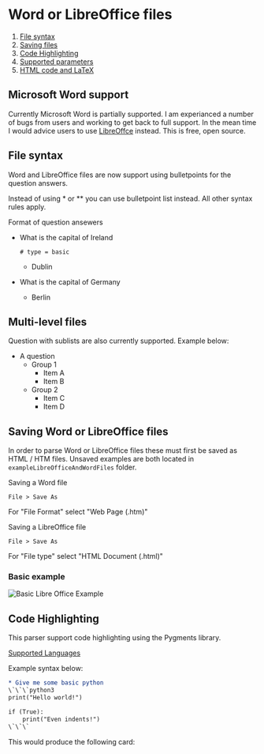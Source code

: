 
# Word or LibreOffice files

1. [File syntax](#File-syntax) 
2. [Saving files](#Saving-Word-or-LibreOffice-files) 
3. [Code Highlighting](#code-highlighting)
4. [Supported parameters](https://github.com/c-okelly/org_to_anki/blob/master/documentation/orgReadme.md#Supported-parameters)
5. [HTML code and LaTeX](https://github.com/c-okelly/org_to_anki/blob/master/documentation/orgReadme.md#html-code-and-latex)

## Microsoft Word support

Currently Microsoft Word is partially supported. I am experianced a number of bugs from users and working to get back to full support. In the mean time I would advice users to use [LibreOffce](https://www.libreoffice.org/) instead. This is free, open source.


## File syntax

Word and LibreOffice files are now support using bulletpoints for the question answers.

Instead of using * or ** you can use bulletpoint list instead. All other syntax rules apply.

Format of question ansewers

* What is the capital of Ireland

	`# type = basic`
	* Dublin
* What is the capital of Germany
	* Berlin
	
## Multi-level files

Question with sublists are also currently supported. Example below:

* A question
	* Group 1
		* Item A
		* Item B
	* Group 2
		* Item C
		* Item D


## Saving Word or LibreOffice files 

In order to parse Word or LibreOffice files these must first be saved as HTML / HTM files. Unsaved examples are both located in `exampleLibreOfficeAndWordFiles` folder.

Saving a Word file
```
File > Save As
```
For "File Format" select "Web Page (.htm)"

Saving a LibreOffice file
```
File > Save As
```
For "File type" select "HTML Document (.html)"

### Basic example

![Basic Libre Office Example](../gifs/Basic_LibreOffice_Example.gif)

## Code Highlighting

This parser support code highlighting using the Pygments library.

[Supported Languages](http://pygments.org/languages/)

Example syntax below:

```org
* Give me some basic python
\`\`\`python3
print("Hello world!")

if (True):
    print("Even indents!")
\`\`\`

```

This would produce the following card: